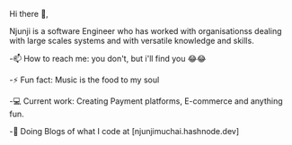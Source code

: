 Hi there 👋,

Njunji is a software Engineer who has worked with organisationss dealing with large scales systems and with versatile knowledge and skills.

-📫 How to reach me: you don't, but i'll find you 😂😂

-⚡ Fun fact: Music is the food to my soul

-💻 Current work: Creating Payment platforms, E-commerce and anything fun.

-🧿 Doing Blogs of what I code at [njunjimuchai.hashnode.dev]

